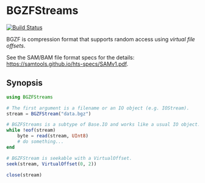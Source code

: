 # BGZFStreams

[![Build Status](https://travis-ci.org/bicycle1885/BGZFStreams.jl.svg?branch=master)](https://travis-ci.org/bicycle1885/BGZFStreams.jl)

BGZF is compression format that supports random access using *virtual file offsets*.

See the SAM/BAM file format specs for the details: <https://samtools.github.io/hts-specs/SAMv1.pdf>.


## Synopsis

```julia
using BGZFStreams

# The first argument is a filename or an IO object (e.g. IOStream).
stream = BGZFStream("data.bgz")

# BGZFStreams is a subtype of Base.IO and works like a usual IO object.
while !eof(stream)
    byte = read(stream, UInt8)
    # do something...
end

# BGZFStream is seekable with a VirtualOffset.
seek(stream, VirtualOffset(0, 2))

close(stream)
```
